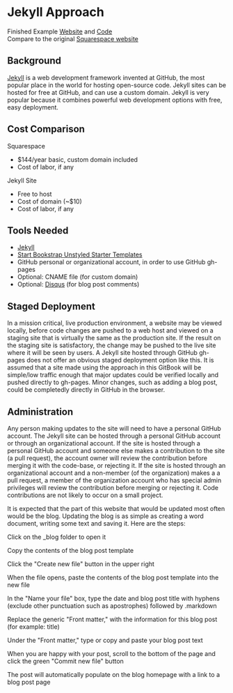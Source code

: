 # Jekyll Approach

Finished Example [Website](https://katherinemichel.github.io/self-hosted-church-website-jekyll) and [Code](https://github.com/KatherineMichel/self-hosted-church-website-jekyll/tree/gh-pages)<br>
Compare to the original [Squarespace website](http://www.prettyprairieumc.org)

## Background

[Jekyll](https://jekyllrb.com) is a web development framework invented at GitHub, the most popular place in the world for hosting open-source code. Jekyll sites can be hosted for free at GitHub, and can use a custom domain. Jekyll is very popular because it combines powerful web development options with free, easy deployment. 
 
## Cost Comparison

Squarespace
* $144/year basic, custom domain included
* Cost of labor, if any

Jekyll Site
* Free to host
* Cost of domain (~$10)
* Cost of labor, if any

## Tools Needed

* [Jekyll](https://jekyllrb.com)
* [Start Bookstrap Unstyled Starter Templates](http://startbootstrap.com/template-categories/unstyled)
* GitHub personal or organizational account, in order to use GitHub gh-pages
* Optional: CNAME file (for custom domain)
* Optional: [Disqus](https://disqus.com) (for blog post comments)

## Staged Deployment

In a mission critical, live production environment, a website may be viewed locally, before code changes are pushed to a web host and viewed on a staging site that is virtually the same as the production site. If the result on the staging site is satisfactory, the change may be pushed to the live site where it will be seen by users. A Jekyll site hosted through GitHub gh-pages does not offer an obvious staged deployment option like this. It is assumed that a site made using the approach in this GitBook will be simple/low traffic enough that major updates could be verified locally and pushed directly to gh-pages. Minor changes, such as adding a blog post, could be completedly directly in GitHub in the browser. 

## Administration

Any person making updates to the site will need to have a personal GitHub account. The Jekyll site can be hosted through a personal GitHub account or through an organizational account. If the site is hosted through a personal GitHub account and someone else makes a contribution to the site (a pull request), the account owner will review the contribution before merging it with the code-base, or rejecting it. If the site is hosted through an organizational account and a non-member (of the organization) makes a a pull request, a member of the organization account who has special admin privileges will review the contribution before merging or rejecting it. Code contributions are not likely to occur on a small project. 

It is expected that the part of this website that would be updated most often would be the blog. Updating the blog is as simple as creating a word document, writing some text and saving it. Here are the steps: 

Click on the _blog folder to open it

Copy the contents of the blog post template

Click the "Create new file" button in the upper right

When the file opens, paste the contents of the blog post template into the new file

In the "Name your file" box, type the date and blog post title with hyphens (exclude other punctuation such as apostrophes) followed by .markdown

Replace the generic "Front matter," with the information for this blog post (for example: title)

Under the "Front matter," type or copy and paste your blog post text

When you are happy with your post, scroll to the bottom of the page and click the green "Commit new file" button

The post will automatically populate on the blog homepage with a link to a blog post page
